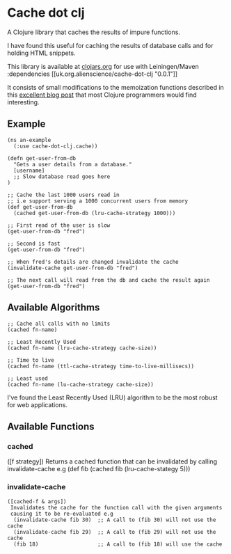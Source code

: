 
Cache dot clj
=============

 A Clojure library that caches the results of impure functions.

I have found this useful for caching the results of database calls and for holding HTML snippets.

This library is available at [clojars.org](http://clojars.org/) for use with Leiningen/Maven
     :dependencies [[uk.org.alienscience/cache-dot-clj "0.0.1"]]

It consists of small modifications to the memoization functions described in this [excellent blog post](http://kotka.de/blog/2010/03/The_Rule_of_Three.html) that most Clojure programmers would find interesting.


Example
-------

    (ns an-example
      (:use cache-dot-clj.cache))

    (defn get-user-from-db
      "Gets a user details from a database."
      [username]
      ;; Slow database read goes here
    )

    ;; Cache the last 1000 users read in
    ;; i.e support serving a 1000 concurrent users from memory
    (def get-user-from-db 
      (cached get-user-from-db (lru-cache-strategy 1000)))

    ;; First read of the user is slow
    (get-user-from-db "fred")
 
    ;; Second is fast
    (get-user-from-db "fred")

    ;; When fred's details are changed invalidate the cache
    (invalidate-cache get-user-from-db "fred")

    ;; The next call will read from the db and cache the result again
    (get-user-from-db "fred")

Available Algorithms
--------------------

    ;; Cache all calls with no limits
    (cached fn-name)

    ;; Least Recently Used
    (cached fn-name (lru-cache-strategy cache-size))

    ;; Time to live
    (cached fn-name (ttl-cache-strategy time-to-live-millisecs))

    ;; Least used
    (cached fn-name (lu-cache-strategy cache-size))

I've found the Least Recently Used (LRU) algorithm to be the most robust for web applications.

Available Functions
-------------------

### cached

([f strategy])
     Returns a cached function that can be invalidated by calling
     invalidate-cache e.g
      (def fib (cached fib (lru-cache-stategy 5)))

### invalidate-cache

    ([cached-f & args])
     Invalidates the cache for the function call with the given arguments
     causing it to be re-evaluated e.g
      (invalidate-cache fib 30)  ;; A call to (fib 30) will not use the cache
      (invalidate-cache fib 29)  ;; A call to (fib 29) will not use the cache
      (fib 18)                   ;; A call to (fib 18) will use the cache
